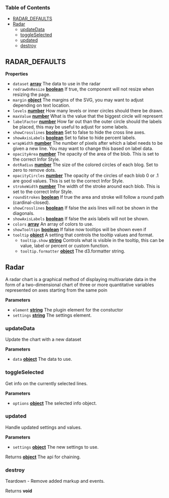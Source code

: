 <!-- Generated by documentation.js. Update this documentation by updating the source code. -->

### Table of Contents

-   [RADAR_DEFAULTS](#radar_defaults)
-   [Radar](#radar)
    -   [updateData](#updatedata)
    -   [toggleSelected](#toggleselected)
    -   [updated](#updated)
    -   [destroy](#destroy)

## RADAR_DEFAULTS

**Properties**

-   `dataset` **[array](https://developer.mozilla.org/docs/Web/JavaScript/Reference/Global_Objects/Array)** The data to use in the radar
-   `redrawOnResize` **[boolean](https://developer.mozilla.org/docs/Web/JavaScript/Reference/Global_Objects/Boolean)** If true, the component will not resize when resizing the page.
-   `margin` **[object](https://developer.mozilla.org/docs/Web/JavaScript/Reference/Global_Objects/Object)** The margins of the SVG, you may want to adjust
    depending on text location.
-   `levels` **[number](https://developer.mozilla.org/docs/Web/JavaScript/Reference/Global_Objects/Number)** How many levels or inner circles should there be drawn.
-   `maxValue` **[number](https://developer.mozilla.org/docs/Web/JavaScript/Reference/Global_Objects/Number)** What is the value that the biggest circle will represent
-   `labelFactor` **[number](https://developer.mozilla.org/docs/Web/JavaScript/Reference/Global_Objects/Number)** How far out than the outer circle should the labels be placed,
    this may be useful to adjust for some labels.
-   `showCrosslines` **[boolean](https://developer.mozilla.org/docs/Web/JavaScript/Reference/Global_Objects/Boolean)** Set to false to hide the cross line axes.
-   `showAxisLabels` **[boolean](https://developer.mozilla.org/docs/Web/JavaScript/Reference/Global_Objects/Boolean)** Set to false to hide percent labels.
-   `wrapWidth` **[number](https://developer.mozilla.org/docs/Web/JavaScript/Reference/Global_Objects/Number)** The number of pixels after which a label needs to be
    given a new line. You may want to change this based on label data.
-   `opacityArea` **[number](https://developer.mozilla.org/docs/Web/JavaScript/Reference/Global_Objects/Number)** The opacity of the area of the blob.
    This is set to the correct Infor Style.
-   `dotRadius` **[number](https://developer.mozilla.org/docs/Web/JavaScript/Reference/Global_Objects/Number)** The size of the colored circles of each blog.
    Set to zero to remove dots.
-   `opacityCircles` **[number](https://developer.mozilla.org/docs/Web/JavaScript/Reference/Global_Objects/Number)** The opacity of the circles of each blob 0 or .1 are good values.
    This is set to the correct Infor Style.
-   `strokeWidth` **[number](https://developer.mozilla.org/docs/Web/JavaScript/Reference/Global_Objects/Number)** The width of the stroke around each blob.
    This is set to the correct Infor Style.
-   `roundStrokes` **[boolean](https://developer.mozilla.org/docs/Web/JavaScript/Reference/Global_Objects/Boolean)** If true the area and stroke will follow a
    round path (cardinal-closed).
-   `showCrosslines` **[boolean](https://developer.mozilla.org/docs/Web/JavaScript/Reference/Global_Objects/Boolean)** If false the axis lines will not be shown in the diagonals.
-   `showAxisLabels` **[boolean](https://developer.mozilla.org/docs/Web/JavaScript/Reference/Global_Objects/Boolean)** If false the axis labels will not be shown.
-   `colors` **[array](https://developer.mozilla.org/docs/Web/JavaScript/Reference/Global_Objects/Array)** An array of colors to use.
-   `showTooltips` **[boolean](https://developer.mozilla.org/docs/Web/JavaScript/Reference/Global_Objects/Boolean)** If false now tooltips will be shown even if
-   `tooltip` **[object](https://developer.mozilla.org/docs/Web/JavaScript/Reference/Global_Objects/Object)** A setting that controls the tooltip values and format.
    -   `tooltip.show` **[string](https://developer.mozilla.org/docs/Web/JavaScript/Reference/Global_Objects/String)** Controls what is visible in the tooltip, this can be value, label
        or percent or custom function.
    -   `tooltip.formatter` **[object](https://developer.mozilla.org/docs/Web/JavaScript/Reference/Global_Objects/Object)** The d3.formatter string.

## Radar

A radar chart is a graphical method of displaying multivariate data in the form of a
two-dimensional chart of three or more quantitative variables represented on axes starting
from the same poin

**Parameters**

-   `element` **[string](https://developer.mozilla.org/docs/Web/JavaScript/Reference/Global_Objects/String)** The plugin element for the constuctor
-   `settings` **[string](https://developer.mozilla.org/docs/Web/JavaScript/Reference/Global_Objects/String)** The settings element.

### updateData

Update the chart with a new dataset

**Parameters**

-   `data` **[object](https://developer.mozilla.org/docs/Web/JavaScript/Reference/Global_Objects/Object)** The data to use.

### toggleSelected

Get info on the currently selected lines.

**Parameters**

-   `options` **[object](https://developer.mozilla.org/docs/Web/JavaScript/Reference/Global_Objects/Object)** The selected info object.

### updated

Handle updated settings and values.

**Parameters**

-   `settings` **[object](https://developer.mozilla.org/docs/Web/JavaScript/Reference/Global_Objects/Object)** The new settings to use.

Returns **[object](https://developer.mozilla.org/docs/Web/JavaScript/Reference/Global_Objects/Object)** The api for chaining.

### destroy

Teardown - Remove added markup and events.

Returns **void** 
